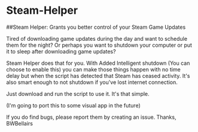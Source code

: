 # Steam-Helper
##Steam Helper: Grants you better control of your Steam Game Updates

Tired of downloading game updates during the day and want to schedule them for the night?
Or perhaps you want to shutdown your computer or put it to sleep after downloading game updates?

Steam Helper does that for you.
With Added Intelligent shutdown (You can choose to enable this) you can make those things happen
with no time delay but when the script has detected that Steam has ceased activity. It's also smart
enough to not shutdown if you've lost internet connection.

Just download and run the script to use it. It's that simple.

(I'm going to port this to some visual app in the future)

If you do find bugs, please report them by creating an issue.
Thanks, BWBellairs
